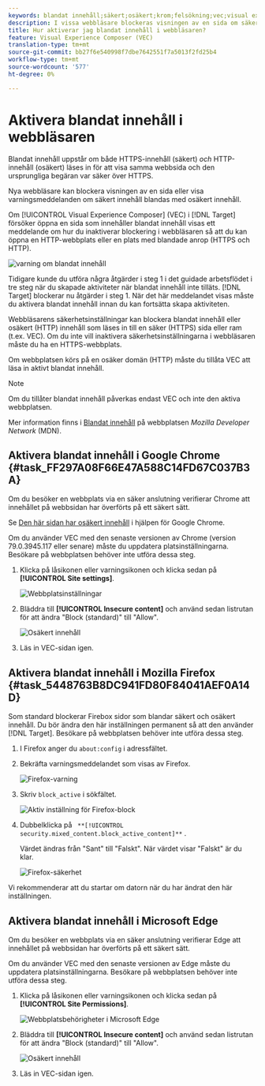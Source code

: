 ```yaml
---
keywords: blandat innehåll;säkert;osäkert;krom;felsökning;vec;visual experience comser;unsecure;http;https;firefox;internet explorer
description: I vissa webbläsare blockeras visningen av en sida om säkert innehåll blandas med osäkert innehåll. Lär dig hur du aktiverar blandat innehåll i Chrome, Firefox och Edge.
title: Hur aktiverar jag blandat innehåll i webbläsaren?
feature: Visual Experience Composer (VEC)
translation-type: tm+mt
source-git-commit: bb27f6e540998f7dbe7642551f7a5013f2fd25b4
workflow-type: tm+mt
source-wordcount: '577'
ht-degree: 0%

---
```



# Aktivera blandat innehåll i webbläsaren

Blandat innehåll uppstår om både HTTPS-innehåll (säkert) *och* HTTP-innehåll (osäkert) läses in för att visa samma webbsida och den ursprungliga begäran var säker över HTTPS.

Nya webbläsare kan blockera visningen av en sida eller visa varningsmeddelanden om säkert innehåll blandas med osäkert innehåll.

Om [!UICONTROL Visual Experience Composer] (VEC) i [!DNL Target] försöker öppna en sida som innehåller blandat innehåll visas ett meddelande om hur du inaktiverar blockering i webbläsaren så att du kan öppna en HTTP-webbplats eller en plats med blandade anrop (HTTPS och HTTP).

![varning om blandat innehåll](/help/c-experiences/c-visual-experience-composer/r-troubleshoot-composer/assets/mixed_content_warning.png)

Tidigare kunde du utföra några åtgärder i steg 1 i det guidade arbetsflödet i tre steg när du skapade aktiviteter när blandat innehåll inte tilläts. [!DNL Target] blockerar nu åtgärder i steg 1. När det här meddelandet visas måste du aktivera blandat innehåll innan du kan fortsätta skapa aktiviteten.

Webbläsarens säkerhetsinställningar kan blockera blandat innehåll eller osäkert (HTTP) innehåll som läses in till en säker (HTTPS) sida eller ram (t.ex. VEC). Om du inte vill inaktivera säkerhetsinställningarna i webbläsaren måste du ha en HTTPS-webbplats.

Om webbplatsen körs på en osäker domän (HTTP) måste du tillåta VEC att läsa in aktivt blandat innehåll.

>[!NOTE]
>
>Om du tillåter blandat innehåll påverkas endast VEC och inte den aktiva webbplatsen.

Mer information finns i [Blandat innehåll](https://developer.mozilla.org/en-US/docs/Web/Security/Mixed_content) på webbplatsen *Mozilla Developer Network* (MDN).

## Aktivera blandat innehåll i Google Chrome {#task_FF297A08F66E47A588C14FD67C037B3A}

Om du besöker en webbplats via en säker anslutning verifierar Chrome att innehållet på webbsidan har överförts på ett säkert sätt.

Se [Den här sidan har osäkert innehåll](https://support.google.com/chrome/answer/1342714?hl=en) i hjälpen för Google Chrome.

Om du använder VEC med den senaste versionen av Chrome (version 79.0.3945.117 eller senare) måste du uppdatera platsinställningarna. Besökare på webbplatsen behöver inte utföra dessa steg.

1. Klicka på låsikonen eller varningsikonen och klicka sedan på **[!UICONTROL Site settings]**.

   ![Webbplatsinställningar](/help/c-experiences/c-visual-experience-composer/r-troubleshoot-composer/assets/site-settings.png)

1. Bläddra till **[!UICONTROL Insecure content]** och använd sedan listrutan för att ändra &quot;Block (standard)&quot; till &quot;Allow&quot;.

   ![Osäkert innehåll](/help/c-experiences/c-visual-experience-composer/r-troubleshoot-composer/assets/insecure-content.png)

1. Läs in VEC-sidan igen.

## Aktivera blandat innehåll i Mozilla Firefox {#task_5448763B8DC941FD80F84041AEF0A14D}

Som standard blockerar Firebox sidor som blandar säkert och osäkert innehåll. Du bör ändra den här inställningen permanent så att den använder [!DNL Target]. Besökare på webbplatsen behöver inte utföra dessa steg.

1. I Firefox anger du `about:config` i adressfältet.
1. Bekräfta varningsmeddelandet som visas av Firefox.

   ![Firefox-varning](/help/c-experiences/c-visual-experience-composer/r-troubleshoot-composer/assets/firefox.png)

1. Skriv `block_active` i sökfältet.

   ![Aktiv inställning för Firefox-block](/help/c-experiences/c-visual-experience-composer/r-troubleshoot-composer/assets/firefox3.png)

1. Dubbelklicka på ` **[!UICONTROL security.mixed_content.block_active_content]**` .

   Värdet ändras från &quot;Sant&quot; till &quot;Falskt&quot;. När värdet visar &quot;Falskt&quot; är du klar.

   ![Firefox-säkerhet](/help/c-experiences/c-visual-experience-composer/r-troubleshoot-composer/assets/firefox2.png)

Vi rekommenderar att du startar om datorn när du har ändrat den här inställningen.

## Aktivera blandat innehåll i Microsoft Edge

Om du besöker en webbplats via en säker anslutning verifierar Edge att innehållet på webbsidan har överförts på ett säkert sätt.

Om du använder VEC med den senaste versionen av Edge måste du uppdatera platsinställningarna. Besökare på webbplatsen behöver inte utföra dessa steg.

1. Klicka på låsikonen eller varningsikonen och klicka sedan på **[!UICONTROL Site Permissions]**.

   ![Webbplatsbehörigheter i Microsoft Edge](/help/c-experiences/c-visual-experience-composer/r-troubleshoot-composer/assets/ms-edge.png)

1. Bläddra till **[!UICONTROL Insecure content]** och använd sedan listrutan för att ändra &quot;Block (standard)&quot; till &quot;Allow&quot;.

   ![Osäkert innehåll](/help/c-experiences/c-visual-experience-composer/r-troubleshoot-composer/assets/ms-edge-2.png)

1. Läs in VEC-sidan igen.